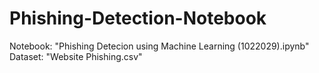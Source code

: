 # Phishing-Detection-Notebook
Notebook: "Phishing Detecion using Machine Learning (1022029).ipynb" <br/>
Dataset: "Website Phishing.csv"
